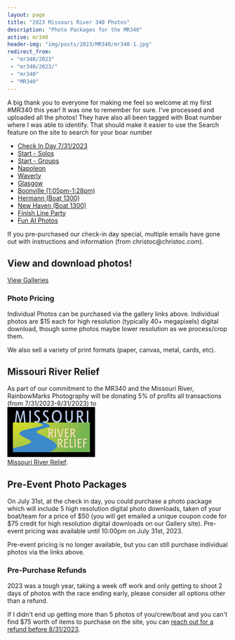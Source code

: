 ```yaml
---
layout: page
title: "2023 Missouri River 340 Photos"
description: "Photo Packages for the MR340"
active: mr340
header-img: "img/posts/2023/MR340/mr340-1.jpg"
redirect_from: 
 - "mr340/2023"
 - "mr340/2023/"
 - "mr340"
 - "MR340"
---
```

<div class="row">
  <div class="col-md-12">
  </div>
</div>

<div class="row">
  <div class="col-md-8">
    <p>A big thank you to everyone for making me feel so welcome at my first #MR340 this year! It was one to remember for sure. I've processed and uploaded all the photos! They have also all been tagged with Boat number where I was able to identify. That should make it easier to use the Search feature on the site to search for your boar number</p>
    <ul>
      <li><a href="https://photos.rainbowmarks.com/2023/Watersports/MR340/Check-In-DayF/Check-In-Day" target="_blank">Check In Day 7/31/2023</a></li>
      <li><a href="https://photos.rainbowmarks.com/2023/Watersports/MR340/Race-Start/Solo-Start">Start - Solos</a></li>
      <li><a href="https://photos.rainbowmarks.com/2023/Watersports/MR340/Race-Start/Group-Start">Start - Groups</a></li>
      <li><a href="https://photos.rainbowmarks.com/2023/Watersports/MR340/Napoleon" target="_blank">Napoleon</a></li>
      <li><a href="https://photos.rainbowmarks.com/2023/Watersports/MR340/Waverly" target="_blank">Waverly</a></li>      
      <li><a href="https://photos.rainbowmarks.com/2023/Watersports/MR340/Glasgow" target="_blank">Glasgow</a></li>
      <li><a href="https://photos.rainbowmarks.com/2023/Watersports/MR340/Boonville-105pm-to-128pm">Boonville (1:05pm-1:28pm)</a></li>
      <li><a href="https://photos.rainbowmarks.com/2023/Watersports/MR340/Hermann">Hermann (Boat 1300)</a></li>
      <li><a href="https://photos.rainbowmarks.com/2023/Watersports/MR340/New-Haven">New Haven (Boat 1300)</a></li>
      <li><a href="https://photos.rainbowmarks.com/2023/Watersports/MR340/Finish-Line-Party">Finish Line Party</a></li>
      <li><a href="https://photos.rainbowmarks.com/2023/Watersports/MR340/Fun">Fun AI Photos</a></li>
    </ul>
    <p>If you pre-purchased our check-in day special, multiple emails have gone out with instructions and information (from christoc@christoc.com).</p>
  </div>
  <div class="col-md-4">
    <h2>View and download photos!</h2>
    <a href="https://photos.rainbowmarks.com/2023/Watersports/MR340">View Galleries</a>

  <h3>Photo Pricing</h3>
    <p>Individual Photos can be purchased via the gallery links above. Individual photos are $15 each for high resolution (typically 40+ megapixels) digital download, though some photos maybe lower resolution as we process/crop them.</p>
    <p>We also sell a variety of print formats (paper, canvas, metal, cards, etc).</p>
  </div>
</div>

<div class="row">
  <div class="col-md-6">
    <h2>Missouri River Relief</h2>
    <p>As part of our commitment to the MR340 and the Missouri River, RainbowMarks Photography will be donating 5% of profits all transactions (from 7/31/2023-8/31/2023) to <br /><a href="https://riverrelief.org/" target="_blank"><img src="/img/MRR-logo-color-WEB-200px.png" border="0"><br />Missouri River Relief</a>.</p>
  </div>
</div>

<div class="row">
  <div class="col-12">
    <h2>Pre-Event Photo Packages </h2>
    <p>On July 31st, at the check in day, you could purchase a photo package which will include 5 high resolution digital photo downloads, taken of your boat/team for a price of $50 (you will get emailed a unique coupon code for $75 credit for high resolution digital downloads on our Gallery site). Pre-event pricing was available until 10:00pm on July 31st, 2023. </p>
    <p>Pre-event pricing is no longer available, but you can still purchase individual photos via the links above.</p>
    <h3>Pre-Purchase Refunds</h3>
    <p>2023 was a tough year, taking a week off work and only getting to shoot 2 days of photos with the race ending early, please consider all options other than a refund.</p>
    <p>If I didn't end up getting more than 5 photos of you/crew/boat and you can't find $75 worth of items to purchase on the site, you can <a href="https://www.chrishammond.com/contact" target="_blank">reach out for a refund before 8/31/2023</a>.</p>
  </div>
</div>